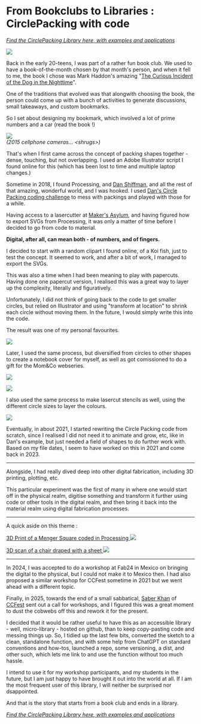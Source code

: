 # From Bookclubs to Libraries : CirclePacking with code

*[Find the CirclePacking Library here, with examples and applications](https://jesmehta.github.io/p5-circle-packing/)*

![](../images/CirclePacking/CuriousIncident_Bookmark2.jpg)

Back in the early 20-teens, I was part of a rather fun book club. We used to have a book-of-the-month chosen by that month's person, and when it fell to me, the book I chose was Mark Haddon's amazing "[The Curious Incident of the Dog in the Nighttime](https://www.goodreads.com/book/show/1618.The_Curious_Incident_of_the_Dog_in_the_Night_Time)".

One of the traditions that evolved was that alongwith choosing the book, the person could come up with a bunch of activities to generate discussions, small takeaways, and custom bookmarks.

So I set about designing my bookmark, which involved a lot of prime numbers and a car (read the book !)

![](../images/CirclePacking/CuriousIncident_Bookmark.jpg)  
*(2015 cellphone cameras... <shrugs\>)*

That's when I first came across the concept of packing shapes together - dense, touching, but not overlapping. I used an Adobe Illustrator script I found online for this (which has been lost to time and multiple laptop changes.)

Sometime in 2018, I found Processing, and [Dan Shiffman](https://thecodingtrain.com/), and all the rest of that amazing, wonderful world, and I was hooked. I used [Dan's Circle Packing coding challenge]((https://youtu.be/QHEQuoIKgNE)) to mess with packings and played with those for a while.

Having access to a lasercutter at [Maker's Asylum](https://www.instagram.com/makersasylum/), and having figured how to export SVGs from Processing, it was only a matter of time before I decided to go from code to material. 

**Digital, after all, can mean both - of numbers, and of fingers.**

I decided to start with a random clipart I found online, of a Koi fish, just to test the concept. It seemed to work, and after a bit of work, I managed to export the SVGs. 

This was also a time when I had been meaning to play with papercuts. Having done one papercut version, I realised this was a great way to layer up the complexity, literally and figuratively.

Unfortunately, I did not think of going back to the code to get smaller circles, but relied on Illustrator and using "transform at location" to shrink each circle without moving them. In the future, I would simply write this into the code.

The result was one of my personal favourites.

![](../images/CirclePacking/Koi.jpg)

Later, I used the same process, but diversified from circles to other shapes to create a notebook cover for myself, as well as got comissioned to do a gift for the Mom&Co webseries.

![](../images/CirclePacking/TreeNotebook.jpg)  

![](../images/CirclePacking/MomAndCo.jpg)

I also used the same process to make lasercut stencils as well, using the different circle sizes to layer the colours.

![](../images/CirclePacking/koi_stencilArt.jpg)

Eventually, in about 2021, I started rewriting the Circle Packing code from scratch, since I realised I did not need it to animate and grow, etc, like in Dan's example, but just needed a field of shapes to do further work with. Based on my file dates, I seem to have worked on this in 2021 and come back in 2023.

---

Alongside, I had really dived deep into other digital fabrication, including 3D printing, plotting, etc. 

This particular experiment was the first of many in where one would start off in the physical realm, digitise something and transform it further using code or other tools in the digital realm, and then bring it back into the material realm using digital fabrication processes.

---

A quick aside on this theme :

[3D Print of a Menger Square coded in Processing ![](https://fabacademy.org/2023/labs/riidl/students/jesal-mehta/weekly/images/W5%203D/MengerP1.jpg)](https://fabacademy.org/2023/labs/riidl/students/jesal-mehta/weekly/week5/#menger-sponge)  

[3D scan of a chair draped with a sheet ![](https://fabacademy.org/2023/labs/riidl/students/jesal-mehta/weekly/images/3DScan/3DScan34.jpg)](https://fabacademy.org/2023/labs/riidl/students/jesal-mehta/weekly/week5/#3d-scanning)  

---


In 2024, I was accepted to do a workshop at Fab24 in Mexico on bringing the digital to the physical, but I could not make it to Mexico then. I had also proposed a similar workshop for CCFest sometime in 2021 but we went ahead with a different topic.

Finally, in 2025, towards the end of a small sabbatical, [Saber Khan](https://www.linkedin.com/in/edsaber/) of [CCFest](https://ccfest.rocks/) sent out a call for workshops, and I figured this was a great moment to dust the cobwebs off this and rework it for the present. 

I decided that it would be rather useful to have this as an accessible library - well, micro-library - hosted on github, than to keep copy-pasting code and messing things up. So, I tidied up the last few bits, converted the sketch to a clean, standalone function, and with some help from ChatGPT on standard conventions and how-tos, launched a repo, some versioning, a dist, and other such, which lets me link to and use the function without too much hassle.

I intend to use it for my workshop participants, and my students in the future, but I am just happy to have brought it out into the world at all. If I am the most frequent user of this library, I will neither be surprised nor dsappointed. 

And that is the story that starts from a book club and ends in a library.



*[Find the CirclePacking Library here, with examples and applications](https://jesmehta.github.io/p5-circle-packing/)*

